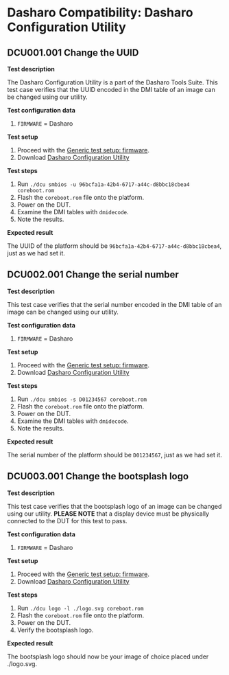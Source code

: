 # Dasharo Compatibility: Dasharo Configuration Utility

## DCU001.001 Change the UUID

**Test description**

The Dasharo Configuration Utility is a part of the Dasharo Tools Suite. This
test case verifies that the UUID encoded in the DMI table of an image can be
changed using our utility.

**Test configuration data**

1. `FIRMWARE` = Dasharo

**Test setup**

1. Proceed with the
    [Generic test setup: firmware](../generic-test-setup.md#firmware).
1. Download [Dasharo Configuration Utility](https://github.com/Dasharo/dcu)

**Test steps**

1. Run `./dcu smbios -u 96bcfa1a-42b4-6717-a44c-d8bbc18cbea4
coreboot.rom`
1. Flash the `coreboot.rom` file onto the platform.
1. Power on the DUT.
1. Examine the DMI tables with `dmidecode`.
1. Note the results.

**Expected result**

The UUID of the platform should be `96bcfa1a-42b4-6717-a44c-d8bbc18cbea4`, just
as we had set it.

## DCU002.001 Change the serial number

**Test description**

This test case verifies that the serial number encoded in the DMI table of an
image can be changed using our utility.

**Test configuration data**

1. `FIRMWARE` = Dasharo

**Test setup**

1. Proceed with the
    [Generic test setup: firmware](../generic-test-setup.md#firmware).
1. Download [Dasharo Configuration Utility](https://github.com/Dasharo/dcu)

**Test steps**

1. Run `./dcu smbios -s D01234567 coreboot.rom`
1. Flash the `coreboot.rom` file onto the platform.
1. Power on the DUT.
1. Examine the DMI tables with `dmidecode`.
1. Note the results.

**Expected result**

The serial number of the platform should be `D01234567`, just as we had set it.

## DCU003.001 Change the bootsplash logo

**Test description**

This test case verifies that the bootsplash logo of an image can be changed
using our utility. **PLEASE NOTE** that a display device must be physically
connected to the DUT for this test to pass.

**Test configuration data**

1. `FIRMWARE` = Dasharo

**Test setup**

1. Proceed with the
    [Generic test setup: firmware](../generic-test-setup.md#firmware).
1. Download [Dasharo Configuration Utility](https://github.com/Dasharo/dcu)

**Test steps**

1. Run `./dcu logo -l ./logo.svg coreboot.rom`
1. Flash the `coreboot.rom` file onto the platform.
1. Power on the DUT.
1. Verify the bootsplash logo.

**Expected result**

The bootsplash logo should now be your image of choice placed under ./logo.svg.
